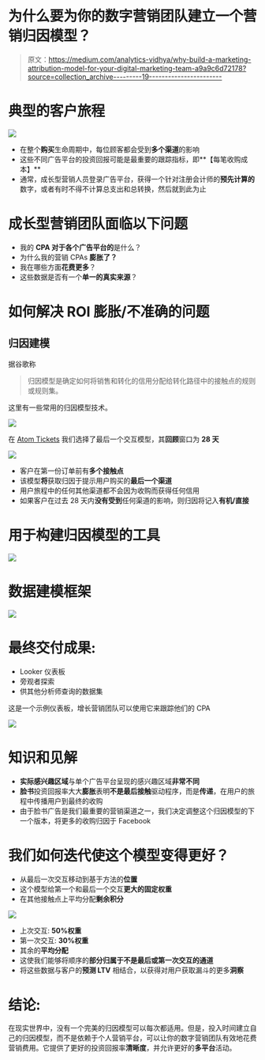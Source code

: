 # 为什么要为你的数字营销团队建立一个营销归因模型？

> 原文：<https://medium.com/analytics-vidhya/why-build-a-marketing-attribution-model-for-your-digital-marketing-team-a9a9c6d72178?source=collection_archive---------19----------------------->

# 典型的客户旅程

![](img/47c7c94f9547717f54506f319b26eb09.png)

*   在整个**购买**生命周期中，每位顾客都会受到**多个渠道**的影响
*   这些不同广告平台的投资回报可能是最重要的跟踪指标，即**【每笔收购成本】**
*   通常，成长型营销人员登录广告平台，获得一个针对注册会计师的**预先计算的**数字，或者有时不得不计算总支出和总转换，然后就到此为止

# 成长型营销团队面临以下问题

*   我的 **CPA 对于各个广告平台的**是什么？
*   为什么我的营销 CPAs **膨胀了？**
*   我在哪些方面**花费更多**？
*   这些数据是否有一个**单一的真实来源**？

# 如何解决 ROI 膨胀/不准确的问题

## 归因建模

据谷歌称

> 归因模型是确定如何将销售和转化的信用分配给转化路径中的接触点的规则或规则集。

这里有一些常用的归因模型技术。

![](img/9185202e44265d8fecc6f8321d74cfa9.png)

在 [Atom Tickets](https://www.atomtickets.com/) 我们选择了最后一个交互模型，其**回顾**窗口为 **28 天**

![](img/e6bcbb7f799cd2113f5eb763a49660d7.png)

*   客户在第一份订单前有**多个接触点**
*   该模型**将**获取归因于提示用户购买的**最后一个渠道**
*   用户旅程中的任何其他渠道都不会因为收购而获得任何信用
*   如果客户在过去 28 天内**没有受到**任何渠道的影响，则归因将记入**有机/直接**

# 用于构建归因模型的工具

![](img/5e96eab3901c68fe8a18eba008deb67c.png)

# 数据建模框架

![](img/8e3c1766cb34a4bf902369420a8c7dad.png)

# 最终交付成果:

*   Looker 仪表板
*   旁观者探索
*   供其他分析师查询的数据集

这是一个示例仪表板，增长营销团队可以使用它来跟踪他们的 CPA

![](img/35cb781b10b743d29c218a83fa9123e6.png)

# 知识和见解

*   **实际感兴趣区域**与单个广告平台呈现的感兴趣区域**非常不同**
*   **脸书**投资回报率大大**膨胀**表明**不是最后接触**驱动程序，而是**传递**，在用户的旅程中传播用户到最终的收购
*   由于脸书广告是我们最重要的营销渠道之一，我们决定调整这个归因模型的下一个版本，将更多的收购归因于 Facebook

# 我们如何迭代使这个模型变得更好？

*   从最后一次交互移动到基于方法的**位置**
*   这个模型给第一个和最后一个交互**更大的固定权重**
*   在其他接触点上平均分配**剩余积分**

![](img/2fde72b0e1000ea5b2778232902eb486.png)

*   上次交互: **50%权重**
*   第一次交互: **30%权重**
*   其余的**平均分配**
*   这使我们能够将顺序的**部分归属于不是最后或第一次交互的通道**
*   将这些数据与客户的**预测 LTV** 相结合，以获得对用户获取漏斗的更多**洞察**

# 结论:

在现实世界中，没有一个完美的归因模型可以每次都适用。但是，投入时间建立自己的归因模型，而不是依赖于个人营销平台，可以让你的数字营销团队有效地花费营销费用。它提供了更好的投资回报率**清晰度**，并允许更好的**多平台**活动。